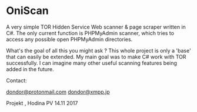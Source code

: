 # OniScan
A very simple TOR Hidden Service Web scanner & page scraper written in C#.
The only current function is PHPMyAdmin scanner, which tries to access any possible open PHPMyAdmin directories.

What's the goal of all this you might ask ?
This whole project is only a 'base' that can easily be extended. My main goal was to make C# work with TOR successfully.
I can imagine many other useful scanning features being added in the future.


Contact:

dondor@protonmail.com
dondor@xmpp.jp

Projekt , Hodina PV 14.11 2017